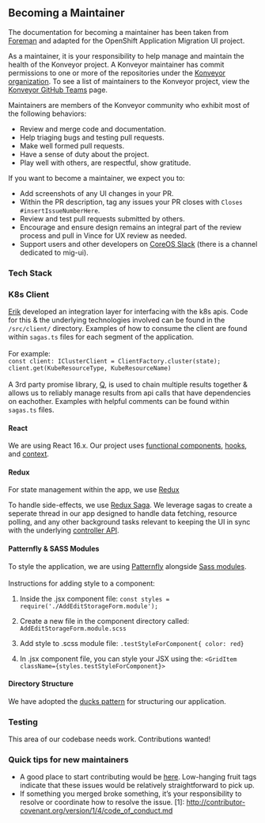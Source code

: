 
## Becoming a Maintainer

The documentation for becoming a maintainer has been taken from [Foreman](https://theforeman.org/handbook.html#Becomingamaintainer) and adapted for the OpenShift Application Migration UI project.

As a maintainer, it is your responsibility to help manage and maintain the health of the Konveyor project.  A Konveyor maintainer has commit permissions to one or more of the repositories under the [Konveyor organization](https://github.com/konveyor). To see a list of maintainers to the Konveyor project, view the [Konveyor GitHub Teams](https://github.com/orgs/konveyor/teams) page.

Maintainers are members of the Konveyor community who exhibit most of the following behaviors:

- Review and merge code and documentation.
- Help triaging bugs and testing pull requests.
- Make well formed pull requests.
- Have a sense of duty about the project.
- Play well with others, are respectful, show gratitude.

If you want to become a maintainer, we expect you to:
- Add screenshots of any UI changes in your PR. 
- Within the PR description, tag any issues your PR closes with ```Closes #insertIssueNumberHere```. 
- Review and test pull requests submitted by others.
- Encourage and ensure design remains an integral part of the review process and pull in Vince for UX review as needed.
- Support users and other developers on [CoreOS Slack](https://coreos.slack.com/) (there is a channel dedicated to mig-ui).


### Tech Stack

### K8s Client
[Erik](https://github.com/eriknelson) developed an integration layer for interfacing with the k8s apis. Code for this & the underlying technologies involved can be found in the ```/src/client/``` directory. Examples of how to consume the client are found within ```sagas.ts``` files for each segment of the application. 
<br><br>For example: <br>```const client: IClusterClient = ClientFactory.cluster(state); ``` 
<br>
```client.get(KubeResourceType, KubeResourceName)```
<br>
<br>
A 3rd party promise library, [Q](https://github.com/kriskowal/q/wiki/API-Reference), is used to chain multiple results together & allows us to reliably manage results from api calls that have dependencies on eachother. Examples with helpful comments can be found within ```sagas.ts``` files.


#### React
We are using React 16.x. Our project uses [functional components](https://reactjs.org/docs/components-and-props.html), [hooks](https://reactjs.org/docs/hooks-reference.html), and [ context](https://reactjs.org/docs/context.html). 

#### Redux

For state management within the app, we use [Redux](https://react-redux.js.org/)

To handle side-effects, we use [Redux Saga](https://redux-saga.js.org/). We leverage sagas to create a seperate thread in our app designed to handle data fetching, resource polling, and any other background tasks relevant to keeping the UI in sync with the underlying [controller API](https://docs.google.com/document/d/1BWlSlsrV_uzjLyFVkoYmjHaNHs-F__exMAh8yTVqAeg/edit?usp=sharing). 

#### Patternfly & SASS Modules

To style the application, we are using [Patternfly](https://patternfly-react.surge.sh/) alongside [Sass modules](https://medium.com/clover-platform-blog/modular-scss-and-why-you-need-it-6bb2d8c40fd8).<br>
<br>
Instructions for adding style to a component:
1) Inside the .jsx component file:
`const styles = require('./AddEditStorageForm.module');`

2) Create a new file in the component directory called: 
`AddEditStorageForm.module.scss`

3) Add style to .scss module file:
`.testStyleForComponent{ color: red}`

4) In .jsx component file, you can style your JSX using the:
`<GridItem className={styles.testStyleForComponent}>`

#### Directory Structure 

We have adopted the [ducks pattern](https://www.freecodecamp.org/news/scaling-your-redux-app-with-ducks-6115955638be/) for structuring our application. 

### Testing

This area of our codebase needs work. Contributions wanted! 

### Quick tips for new maintainers
- A good place to start contributing would be [here](https://github.com/konveyor/mig-ui/issues?q=is%3Aissue+is%3Aopen+label%3Alow-hanging-fruit). Low-hanging fruit tags indicate that these issues would be relatively straightforward to pick up.
- If something you merged broke something, it’s your responsibility to resolve or coordinate how to resolve the issue.
 [1]: http://contributor-covenant.org/version/1/4/code_of_conduct.md